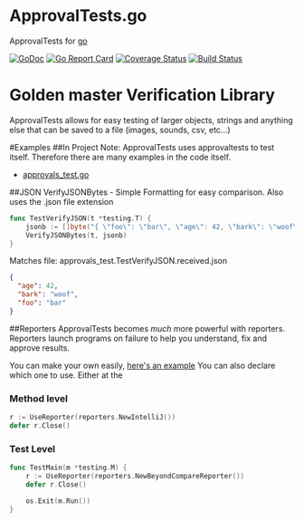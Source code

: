 # ApprovalTests.go

ApprovalTests for [go](https://golang.org/)

[![GoDoc](https://godoc.org/github.com/approvals/go-approval-tests?status.svg)](https://godoc.org/github.com/approvals/go-approval-tests)
[![Go Report Card](https://goreportcard.com/badge/github.com/approvals/go-approval-tests)](https://goreportcard.com/report/github.com/approvals/go-approval-tests)
[![Coverage Status](https://codecov.io/gh/approvals/go-approval-tests/graph/badge.svg)](https://codecov.io/gh/approvals/go-approval-tests)
[![Build Status](https://travis-ci.org/approvals/go-approval-tests.svg)](https://travis-ci.org/approvals/go-approval-tests)

# Golden master Verification Library

ApprovalTests allows for easy testing of larger objects, strings and anything else that can be saved to a file (images, sounds, csv, etc...)

#Examples
##In Project
Note: ApprovalTests uses approvaltests to test itself. Therefore there are many examples in the code itself.

- [approvals_test.go](approvals_test.go)

##JSON
VerifyJSONBytes - Simple Formatting for easy comparison. Also uses the .json file extension

```go
func TestVerifyJSON(t *testing.T) {
	jsonb := []byte("{ \"foo\": \"bar\", \"age\": 42, \"bark\": \"woof\" }")
	VerifyJSONBytes(t, jsonb)
}
```

Matches file: approvals_test.TestVerifyJSON.received.json

```json
{
  "age": 42,
  "bark": "woof",
  "foo": "bar"
}
```

##Reporters
ApprovalTests becomes _much_ more powerful with reporters. Reporters launch programs on failure to help you understand, fix and approve results.

You can make your own easily, [here's an example](reporters/beyond_compare.go)
You can also declare which one to use. Either at the

### Method level

```go
r := UseReporter(reporters.NewIntelliJ())
defer r.Close()
```

### Test Level

```go
func TestMain(m *testing.M) {
	r := UseReporter(reporters.NewBeyondCompareReporter())
	defer r.Close()

	os.Exit(m.Run())
}
```

